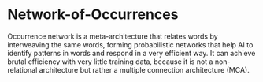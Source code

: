 # Network-of-Occurrences
Occurrence network is a meta-architecture that relates words by interweaving the same words, forming probabilistic networks that help AI to identify patterns in words and respond in a very efficient way. It can achieve brutal efficiency with very little training data, because it is not a non-relational architecture but rather a multiple connection architecture (MCA).
